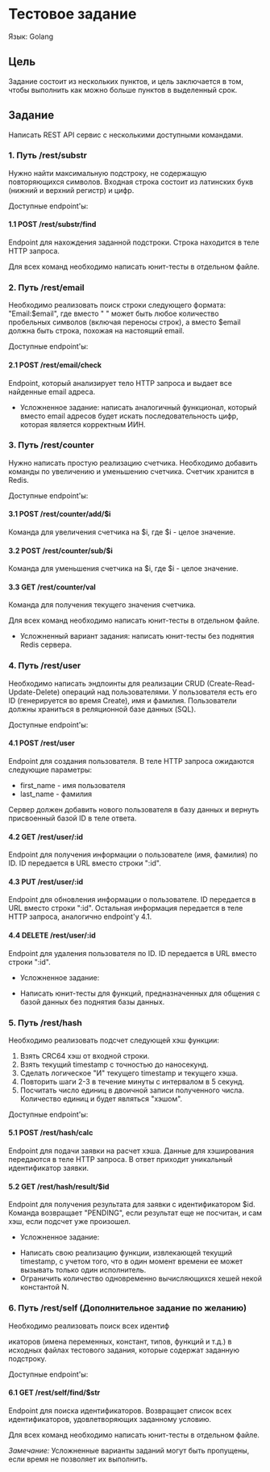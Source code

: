 # Тестовое задание

Язык: Golang

## Цель

Задание состоит из нескольких пунктов, и цель заключается в том, чтобы выполнить как можно больше пунктов в выделенный срок.

## Задание

Написать REST API сервис с несколькими доступными командами.

### 1. Путь /rest/substr

Нужно найти максимальную подстроку, не содержащую повторяющихся символов. Входная строка состоит из латинских букв (нижний и верхний регистр) и цифр.

Доступные endpoint'ы:

#### 1.1 POST /rest/substr/find

Endpoint для нахождения заданной подстроки. Строка находится в теле HTTP запроса.

Для всех команд необходимо написать юнит-тесты в отдельном файле.

### 2. Путь /rest/email

Необходимо реализовать поиск строки следующего формата: "Email:$email", где вместо "  " может быть любое количество пробельных символов (включая переносы строк), а вместо $email должна быть строка, похожая на настоящий email.

Доступные endpoint'ы:

#### 2.1 POST /rest/email/check

Endpoint, который анализирует тело HTTP запроса и выдает все найденные email адреса.

* Усложненное задание: написать аналогичный функционал, который вместо email адресов будет искать последовательность цифр, которая является корректным ИИН.

### 3. Путь /rest/counter

Нужно написать простую реализацию счетчика. Необходимо добавить команды по увеличению и уменьшению счетчика. Счетчик хранится в Redis.

Доступные endpoint'ы:

#### 3.1 POST /rest/counter/add/$i

Команда для увеличения счетчика на $i, где $i - целое значение.

#### 3.2 POST /rest/counter/sub/$i

Команда для уменьшения счетчика на $i, где $i - целое значение.

#### 3.3 GET /rest/counter/val

Команда для получения текущего значения счетчика.

Для всех команд необходимо написать юнит-тесты в отдельном файле.

* Усложненный вариант задания: написать юнит-тесты без поднятия Redis сервера.

### 4. Путь /rest/user

Необходимо написать эндпоинты для реализации CRUD (Create-Read-Update-Delete) операций над пользователями. У пользователя есть его ID (генерируется во время Create), имя и фамилия. Пользователи должны храниться в реляционной базе данных (SQL).

Доступные endpoint'ы:

#### 4.1 POST /rest/user

Endpoint для создания пользователя. В теле HTTP запроса ожидаются следующие параметры:
- first_name - имя пользователя
- last_name - фамилия

Сервер должен добавить нового пользователя в базу данных и вернуть присвоенный базой ID в теле ответа.

#### 4.2 GET /rest/user/:id

Endpoint для получения информации о пользователе (имя, фамилия) по ID. ID передается в URL вместо строки ":id".

#### 4.3 PUT /rest/user/:id

Endpoint для обновления информации о пользователе. ID передается в URL вместо строки ":id". Остальная информация передается в теле HTTP запроса, аналогично endpoint'у 4.1.

#### 4.4 DELETE /rest/user/:id

Endpoint для удаления пользователя по ID. ID передается в URL вместо строки ":id".

* Усложненное задание:
- Написать юнит-тесты для функций, предназначенных для общения с базой данных без поднятия базы данных.

### 5. Путь /rest/hash

Необходимо реализовать подсчет следующей хэш функции:

1) Взять CRC64 хэш от входной строки.
2) Взять текущий timestamp с точностью до наносекунд.
3) Сделать логическое "И" текущего timestamp и текущего хэша.
4) Повторить шаги 2-3 в течение минуты с интервалом в 5 секунд.
5) Посчитать число единиц в двоичной записи полученного числа. Количество единиц и будет являться "хэшом".

Доступные endpoint'ы:

#### 5.1 POST /rest/hash/calc

Endpoint для подачи заявки на расчет хэша. Данные для хэширования передаются в теле HTTP запроса. В ответ приходит уникальный идентификатор заявки.

#### 5.2 GET /rest/hash/result/$id

Endpoint для получения результата для заявки с идентификатором $id. Команда возвращает "PENDING", если результат еще не посчитан, и сам хэш, если подсчет уже произошел.

* Усложненное задание:
- Написать свою реализацию функции, извлекающей текущий timestamp, с учетом того, что в один момент времени ее может вызывать только один исполнитель.
- Ограничить количество одновременно вычисляющихся хешей некой константой N.

### 6. Путь /rest/self (Дополнительное задание по желанию)

Необходимо реализовать поиск всех идентиф

икаторов (имена переменных, констант, типов, функций и т.д.) в исходных файлах тестового задания, которые содержат заданную подстроку.

Доступные endpoint'ы:

#### 6.1 GET /rest/self/find/$str

Endpoint для поиска идентификаторов. Возвращает список всех идентификаторов, удовлетворяющих заданному условию.

Для всех команд необходимо написать юнит-тесты в отдельном файле.

*Замечание:* Усложненные варианты заданий могут быть пропущены, если время не позволяет их выполнить.
